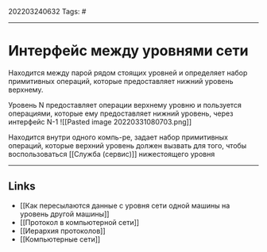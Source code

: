 202203240632
Tags: #

---

# Интерфейс между уровнями сети
Находится между парой рядом стоящих уровней и определяет набор примитивных операций, которые предоставляет нижний уровень верхнему.

Уровень N предоставляет операции верхнему уровню и пользуется операциями, которые ему предоставляет нижний уровень, через интерфейс N-1 
![[Pasted image 20220331080703.png]]


Находится внутри одного компь-ре, задает набор примитивных операций, которые верхний уровень должен вызвать для того, чтобы воспользоваться [[Cлужба (сервис)]] нижестоящего уровня


---
## Links
- [[Как пересылаются данные с уровня сети одной машины на уровень другой машины]]
-  [[Протокол в компьютерной сети]]
- [[Иерархия протоколов]]
- [[Компьютерные сети]]
